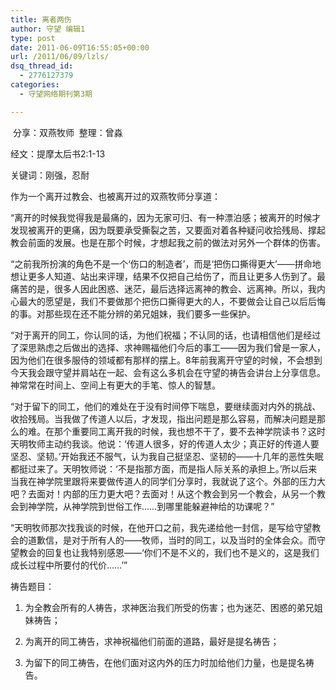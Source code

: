 ```yaml
---
title: 离者两伤
author: 守望 编辑1
type: post
date: 2011-06-09T16:55:05+00:00
url: /2011/06/09/lzls/
dsq_thread_id:
  - 2776127379
categories:
  - 守望网络期刊第3期

---
```

 分享：双燕牧师  整理：曾淼

经文：提摩太后书2:1-13   

关键词：刚强，忍耐

作为一个离开过教会、也被离开过的双燕牧师分享道：

“离开的时候我觉得我是最痛的，因为无家可归、有一种漂泊感；被离开的时候才发现被离开的更痛，因为既要承受撕裂之苦，又要面对着各种疑问收拾残局、撑起教会前面的发展。也是在那个时候，才想起我之前的做法对另外一个群体的伤害。

“之前我所扮演的角色不是一个‘伤口的制造者’，而是‘把伤口撕得更大’——拼命地想让更多人知道、站出来评理，结果不仅把自己给伤了，而且让更多人伤到了。最痛苦的是，很多人因此困惑、迷茫，最后选择远离神的教会、远离神。所以，我内心最大的愿望是，我们不要做那个把伤口撕得更大的人，不要做会让自己以后后悔的事。对那些现在还不能分辨的弟兄姐妹，我们要多一些保护。

“对于离开的同工，你认同的话，为他们祝福；不认同的话，也请相信他们是经过了深思熟虑之后做出的选择、求神赐福他们今后的事工——因为我们曾是一家人，因为他们在很多服侍的领域都有那样的摆上。8年前我离开守望的时候，不会想到今天我会跟守望并肩站在一起、会有这么多机会在守望的祷告会讲台上分享信息。神常常在时间上、空间上有更大的手笔、惊人的智慧。

“对于留下的同工，他们的难处在于没有时间停下喘息，要继续面对内外的挑战、收拾残局。当我做了传道人以后，才发现，指出问题是那么容易，而解决问题是那么的难。在那个重要同工离开我的时候，我也想不干了，要不去神学院读书？这时天明牧师主动约我谈。他说：‘传道人很多，好的传道人太少；真正好的传道人要坚忍、坚韧。’开始我还不服气，认为我自己挺坚忍、坚韧的——十几年的恶性失眠都挺过来了。天明牧师说：‘不是指那方面，而是指人际关系的承担上。’所以后来当我在神学院里跟将来要做传道人的同学们分享时，我就说了这个。外部的压力大吧？去面对！内部的压力更大吧？去面对！从这个教会到另一个教会，从另一个教会到神学院，从神学院到世俗工作……到哪里能躲避神给的功课呢？”

“天明牧师那次找我谈的时候，在他开口之前，我先递给他一封信，是写给守望教会的道歉信，是对于所有人的——牧师，当时的同工，以及当时的全体会众。而守望教会的回复也让我特别感恩——‘你们不是不义的，我们也不是义的，这是我们成长过程中所要付的代价……’”

祷告题目：

1. 为全教会所有的人祷告，求神医治我们所受的伤害；也为迷茫、困惑的弟兄姐妹祷告；

2. 为离开的同工祷告，求神祝福他们前面的道路，最好是提名祷告；

3. 为留下的同工祷告，在他们面对这内外的压力时加给他们力量，也是提名祷告。